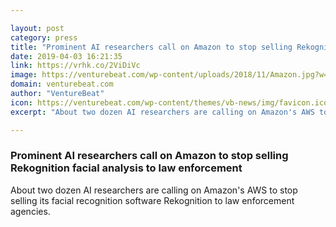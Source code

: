 ```yaml
---

layout: post
category: press
title: "Prominent AI researchers call on Amazon to stop selling Rekognition facial analysis to law enforcement"
date: 2019-04-03 16:21:35
link: https://vrhk.co/2ViDiVc
image: https://venturebeat.com/wp-content/uploads/2018/11/Amazon.jpg?w=1200&strip=all
domain: venturebeat.com
author: "VentureBeat"
icon: https://venturebeat.com/wp-content/themes/vb-news/img/favicon.ico
excerpt: "About two dozen AI researchers are calling on Amazon's AWS to stop selling its facial recognition software Rekognition to law enforcement agencies. "

---
```


### Prominent AI researchers call on Amazon to stop selling Rekognition facial analysis to law enforcement

About two dozen AI researchers are calling on Amazon's AWS to stop selling its facial recognition software Rekognition to law enforcement agencies. 